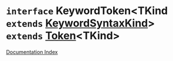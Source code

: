 # `interface` KeywordToken\<TKind `extends` [KeywordSyntaxKind](../type.KeywordSyntaxKind/README.md)> `extends` [Token](../interface.Token/README.md)\<TKind>

[Documentation Index](../README.md)

